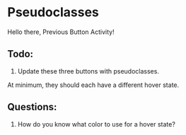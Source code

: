 # Pseudoclasses

Hello there, Previous Button Activity! 

## Todo:

1. Update these three buttons with pseudoclasses. 

At minimum, they should each have a different hover state. 

## Questions: 

1. How do you know what color to use for a hover state?